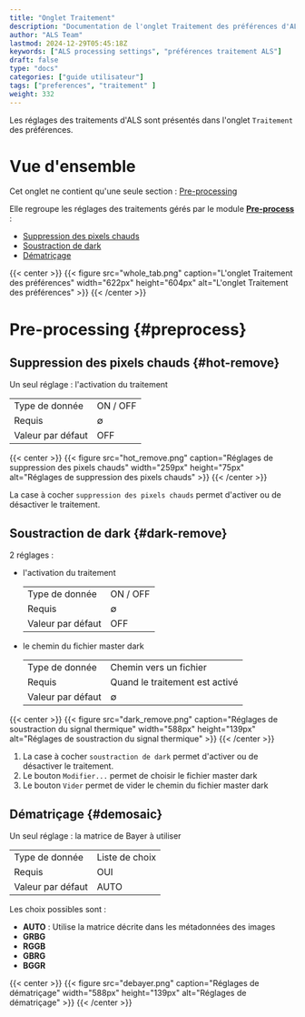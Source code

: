 ```yaml
---
title: "Onglet Traitement"
description: "Documentation de l'onglet Traitement des préférences d'ALS"
author: "ALS Team"
lastmod: 2024-12-29T05:45:18Z
keywords: ["ALS processing settings", "préférences traitement ALS"]
draft: false
type: "docs"
categories: ["guide utilisateur"] 
tags: ["preferences", "traitement" ]
weight: 332
---
```


Les réglages des traitements d'ALS sont présentés dans l'onglet `Traitement` des préférences.

<div class="row">
<div class="col-md-6">

# Vue d'ensemble

Cet onglet ne contient qu'une seule section : [Pre-processing](#preprocess)

Elle regroupe les réglages des traitements gérés par le module [**Pre-process**](../../modules/preprocess/) :
- [Suppression des pixels chauds](#hot-remove)
- [Soustraction de dark](#dark-remove)
- [Dématriçage](#demosaic)

</div>
<div class="col-md-6 d-flex align-items-center justify-content-center">
{{< center >}}
{{< figure src="whole_tab.png"
caption="L'onglet Traitement des préférences"
width="622px"
height="604px"
alt="L'onglet Traitement des préférences" >}}
{{< /center >}}

</div>
</div>

# Pre-processing {#preprocess}


## Suppression des pixels chauds {#hot-remove}

Un seul réglage : l'activation du traitement

|           |          |
|-----------|----------|
|Type de donnée       | ON / OFF |
| Requis | ∅        |
| Valeur par défaut | OFF      |

{{< center >}}
{{< figure src="hot_remove.png"
caption="Réglages de suppression des pixels chauds"
width="259px"
height="75px"
alt="Réglages de suppression des pixels chauds" >}}
{{< /center >}}

La case à cocher `suppression des pixels chauds` permet d'activer ou de désactiver le traitement.

## Soustraction de dark {#dark-remove}

2 réglages : 

- l'activation du traitement

    |           |          |
    |-----------|----------|
    |Type de donnée       | ON / OFF |
    | Requis | ∅        |
    | Valeur par défaut | OFF      |

- le chemin du fichier master dark

    |           |                                |
    |-----------|--------------------------------|
    |Type de donnée       | Chemin vers un fichier         |
    | Requis | Quand le traitement est activé |
    | Valeur par défaut | ∅                              |

{{< center >}}
{{< figure src="dark_remove.png"
caption="Réglages de soustraction du signal thermique"
width="588px"
height="139px"
alt="Réglages de soustraction du signal thermique" >}}
{{< /center >}}

1. La case à cocher `soustraction de dark` permet d'activer ou de désactiver le traitement. 
2. Le bouton `Modifier...` permet de choisir le fichier master dark
3. Le bouton `Vider` permet de vider le chemin du fichier master dark

## Dématriçage {#demosaic}

Un seul réglage : la matrice de Bayer à utiliser

|           |                |
|-----------|----------------|
|Type de donnée       | Liste de choix |
| Requis | OUI            |
| Valeur par défaut | AUTO           |

Les choix possibles sont :

- **AUTO** : Utilise la matrice décrite dans les métadonnées des images
- **GRBG**
- **RGGB**
- **GBRG**
- **BGGR**

{{< center >}}
{{< figure src="debayer.png"
caption="Réglages de dématriçage"
width="588px"
height="139px"
alt="Réglages de dématriçage" >}}
{{< /center >}}

